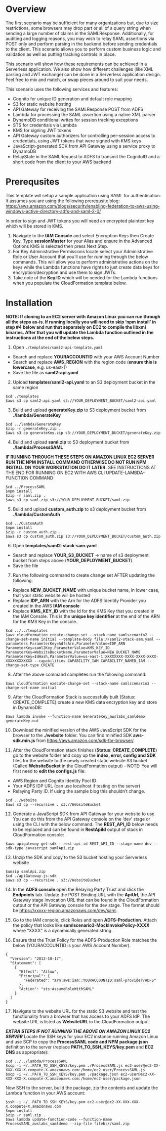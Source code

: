 # Overview
The first scenario may be sufficient for many organizations but, due to size restrictions, some browsers may drop part or all of a query string when sending a large number of claims in the SAMLResponse. Additionally, for auditing and logging reasons, you may wish to relay SAML assertions via POST only and perform parsing in the backend before sending credentials to the client. This scenario allows you to perform custom business logic and validation as well as putting tracking controls in place. 

This scenario will show how these requirements can be achieved in a Serverless application. We also show how different challenges (like XML parsing and JWT exchange) can be done in a Serverless application design. Feel free to mix and match, or swap pieces around to suit your needs.

This scenario uses the following services and features:
- Cognito for unique ID generation and default role mapping
- S3 for static website hosting
- API Gateway for receiving the SAMLResponse POST from ADFS
- Lambda for processing the SAML assertion using a native XML parser 
- DynamoDB conditional writes for session tracking exceptions
- STS for credentials via Lambda
- KMS for signing JWT tokens
- API Gateway custom authorizers for controlling per-session access to credentials, using JWT tokens that were signed with KMS keys
- JavaScript-generated SDK from API Gateway using a service proxy to DynamoDB
- RelayState in the SAMLRequest to ADFS to transmit the CognitoID and a short code from the client to your AWS backend


# Prerequsites
This template will setup a sample application using SAML for authentication. It assumes you are using the following prerequsite blog: https://aws.amazon.com/blogs/security/enabling-federation-to-aws-using-windows-active-directory-adfs-and-saml-2-0/

In order to sign and JWT tokens you will need an encrypted plaintext key which will be stored in KMS.
 
1. Navigate to the **IAM Console** and select Encryption Keys then Create Key. Type **sessionMaster** for your Alias and ensure in the Advanced Options KMS is selected then press Next Step. 
2. For Key Administrative Permissions locate select your Administrative Role or User Account that you'll use for running through the below commands. This will allow you to perform administrative actions on the keys while the Lambda functions have rights to just create data keys for encryption/decryption and use them to sign JWTs. 
3. Take note of the **Key ID** which will be needed for the Lambda functions when you populate the CloudFormation template below.

# Installation

**NOTE: If cloning to an EC2 server with Amazon Linux you can run through all the steps as-is. If running locally you will need to skip ‘npm install’ in step #4 below and run that separately on EC2 to compile the libxml binaries. After that you will update the Lambda function outlined in the instructions at the end of the below steps.**

1. Open `./templates/saml2-api-template.yaml`

  * Search and replace **YOURACCOUNTID** with your AWS Account Number
  * Search and replace **AWS_REGION** with the region code (**ensure this is lowercase**, e.g. us-east-1)
  * Save the file as **saml2-api.yaml**


2. Upload **templates/saml2-api.yaml** to an S3 deployment bucket in the same region

  ```
  $cd ./templates
  $aws s3 cp saml2-api.yaml s3://YOUR_DEPLOYMENT_BUCKET/saml2-api.yaml
  ```

3. Build and upload **generateKey.zip** to S3 deployment bucket from **./lambda/GenerateKey**

  ```
  $cd ../lambda/GenerateKey
  $zip -r generateKey.zip .
  $aws s3 cp generateKey.zip s3://YOUR_DEPLOYMENT_BUCKET/generateKey.zip
  ```

4. Build and upload **saml.zip** to S3 deployment bucket from **./lambda/ProcessSAML**

**IF RUNNING THROUGH THESE STEPS ON AMAZON LINUX EC2 SERVER RUN THE NPM INSTALL COMMAND OTHERWISE DO NOT RUN NPM INSTALL ON YOUR WORKSTATION DO IT LATER.** SEE INSTRUCTIONS AT THE END FOR RUNNING ON EC2 WITH AWS CLI UPDATE-LAMBDA-FUNCTION COMMAND

  ```
  $cd ../ProcessSAML
  $npm install
  $zip -r saml.zip .
  $aws s3 cp saml.zip s3://YOUR_DEPLOYMENT_BUCKET/saml.zip
  ```

5. Build and upload **custom_auth.zip** to s3 deployment bucket from **./lambda/CustomAuth**

  ```
  $cd ../CustomAuth
  $npm install
  $zip -r custom_auth.zip .
  $aws s3 cp custom_auth.zip s3://YOUR_DEPLOYMENT_BUCKET/custom_auth.zip
  ```

6. Open **templates/saml2-stack-sam.yaml**
  * Search and replace **YOUR_S3_BUCKET** -> name of s3 deployment bucket from steps above (**YOUR_DEPLOYMENT_BUCKET**)
  * Save the file

7. Run the following command to create change set AFTER updating the following:
  * Replace **NEW_BUCKET_NAME** with unique bucket name, in lower case, that your static website will be hosted
  * Replace **IDP_ARN** with the Arn for the ADFS Identity Provider you created in the AWS **IAM console**
  * Replace **KMS_KEY_ID** with the Id for the KMS Key that you created in the IAM Console. This is the **unique key identifier** at the end of the ARN for the KMS Key in the console.

  ```
  $cd ../../templates
  $aws cloudformation create-change-set --stack-name samlscenario2 --change-set-name initial --template-body file://saml2-stack-sam.yaml --parameters ParameterKey=AdfsArn,ParameterValue=IDP_ARN ParameterKey=saml2Key,ParameterValue=KMS_KEY_ID ParameterKey=WebsiteBucketName,ParameterValue=NEW_BUCKET_NAME ParameterKey=IdHash,ParameterValue=us-east-1:XXXXXXXX-XXXX-XXXX-XXXX-XXXXXXXXXXXX --capabilities CAPABILITY_IAM CAPABILITY_NAMED_IAM --change-set-type CREATE
  ```

8. After the above command completes run the following command:

  ```
  $aws cloudformation execute-change-set --stack-name samlscenario2 --change-set-name initial
  ```

9. After the CloudFormation Stack is successfully built (Status: CREATE_COMPLETE) create a new KMS data encryption key and store in DynamoDB:

  ```
  $aws lambda invoke --function-name GenerateKey_awslabs_samldemo generateKey.out
  ```

10. Download the minified version of the AWS JavaScript SDK for the browser to the **./website** folder. You can find minified SDK **aws-sdk.min.js** from https://aws.amazon.com/sdk-for-browser/.

11. After the CloudFormation stack finishes (**Status: CREATE_COMPLETE**) go to the website folder and copy up the **index, error, config and SDK** files for the website to the newly created static website S3 bucket (Called **WebsiteBucket** in the CloudFormation output) - NOTE: You will first need to **edit the configs.js** file:
  * AWS Region and Cognito Identity Pool ID
  * Your ADFS IDP URL (can use localhost if testing on the server)
  * Relaying Party ID. If using the sample blog this shouldn’t change.

  ```
  $cd ../website
  $aws s3 cp --recursive . s3://WebsiteBucket 
  ```

12.  Generate a JavaScript SDK from API Gateway for your website to use. You can do this from the API Gateway console on the ‘dev’ stage or using the CLI with the below command. The **REST_API_ID** below needs to be replaced and can be found in **RestApiId** output of stack in CloudFormation console:

  ```
  $aws apigateway get-sdk --rest-api-id REST_API_ID --stage-name dev --sdk-type javascript samlApi.zip
  ```

13. Unzip the SDK and copy to the S3 bucket hosting your Serverless website

  ```
  $unzip samlApi.zip
  $cd ./apiGateway-js-sdk
  $aws s3 cp --recursive . s3://WebsiteBucket
  ```

14. In the **ADFS console** open the Relaying Party Trust and click the **Endpoints** tab. Update the POST Binding URL with the **ApiUrl**, the API Gateway stage Invocation URL that can be found in the CloudFormation output or the API Gateway console for the dev stage. The format should be https://xxxxx-region.amazonaws.com/dev/saml.

15. Go to the IAM console, click Roles and open **ADFS-Production**. Attach the policy that looks like **samlscenario2-MockInvokePolicy-XXXX** where “XXXX” is a dynamically generated string.

16. Ensure that the Trust Policy for the ADFS-Production Role matches the below (YOURACCOUNTID is your AWS Account Number).

  ```
  {
    "Version": "2012-10-17",
    "Statement": [
      {
        "Effect": "Allow",
        "Principal": {
          "Federated": "arn:aws:iam::YOURACCOUNTID:saml-provider/ADFS"
        },
        "Action": "sts:AssumeRoleWithSAML"
      }
    ]
  }
  ```

17. Navigate to the website URL for the static S3 website and test the functionality from a browser that has access to your ADFS IdP. The website URL is listed as **WebsiteURL** in the CloudFormation output.

***EXTRA STEPS IF NOT RUNNING THE ABOVE ON AMAZON LINUX EC2 SERVER***
Locate the SSH keys for your EC2 instance running Amazon Linux and use SCP to copy the **ProcessSAML code and NPM package.json** definition to the server (replace **PATH_TO_SSH_KEYS/key.pem** and **EC2 DNS** as appropriate):

  ```
  $cd ../../lambda/ProcessSAML
  $scp -i ~/..PATH_TO_SSH_KEYS/key.pem ./ProcessSAML.js ec2-user@ec2-XX-XXX-XXX-X.compute-X.amazonaws.com:/home/ec2-user/ProcessSAML.js
  $scp -i ~/..PATH_TO_SSH_KEYS/key.pem ./package.json ec2-user@ec2-XX-XXX-XXX-X.compute-X.amazonaws.com:/home/ec2-user/package.json
  ```

Now SSH to the server, build the package, zip the contents and update the Lambda function in your AWS account:

  ```
  $ssh -i ~/..PATH_TO_SSH_KEYS/key.pem ec2-user@ec2-XX-XXX-XXX-X.compute-X.amazonaws.com
  $npm install
  $zip -r saml.zip .
  $aws lambda update-function-code --function-name ProcessSAML_awslabs_samldemo --zip-file fileb://saml.zip
  ```





